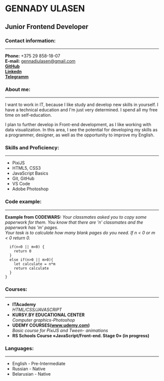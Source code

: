 # GENNADY ULASEN
## Junior Frontend Developer

### Contact information:
***
**Phone:** +375 29 858-18-07  
**E-mail:** gennadiulasen@gmail.com  
[**GitHub**](https://github.com/GennadyUlasen)  
[**Linkedn**](https://www.linkedin.com/in/gennnadyulasen/)  
[**Telegramm**](@GennadyUlasen)
### About me:
***
I want to work in IT, because I like study and develop new skills in yourself. I have a technical education and I'm just very determined. I spend all my free time on self-education.

I plan to further develop in Front-end development, as I like working with data visualization. In this area, I see the potential for developing my skills as a programmer, designer, as well as the opportunity to improve my English.
### Skills and Proficiency:
***
- PixiJS
- HTML5, CSS3
- JavaScript Basics
- Git, GitHub
- VS Code
- Adobe Photoshop
### Code example:
***
**Example from CODEWARS:**  *Your classmates asked you to copy some paperwork for them. You know that there are 'n' classmates and the paperwork has 'm' pages.  
Your task is to calculate how many blank pages do you need. If n < 0 or m < 0 return 0.*
```function paperwork(n, m) {
  if(n<0 || m<0) {
    return 0
  }
  else if(n>0 || m>0){
    let calculate = n*m
    return calculate
  }
}
```
### Courses:
***
- **ITAcademy**  
*HTML/CSS/JAVASCRIPT*  
- **KURSY.BY EDUCATIONAL CENTER**  
*Computer graphics-Photoshop*  
- **UDEMY COURSES(www.udemy.com)**    
*Basic course for PixiJS and Tween- animations*    
- **RS Schools Course «JavaScript/Front-end. Stage 0» (in progress)**

### Languages:
***
- English - Pre-Intermediate  
- Russian - Native  
- Belarusian - Native  
